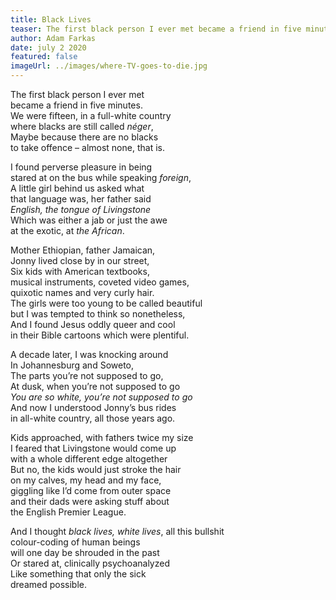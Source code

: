 ```yaml
---
title: Black Lives
teaser: The first black person I ever met became a friend in five minutes.
author: Adam Farkas
date: july 2 2020
featured: false
imageUrl: ../images/where-TV-goes-to-die.jpg
---
```


The first black person I ever met  
became a friend in five minutes.  
We were fifteen, in a full-white country  
where blacks are still called <em>néger</em>,  
Maybe because there are no blacks  
to take offence – almost none, that is.

I found perverse pleasure in being  
stared at on the bus while speaking <em>foreign</em>,  
A little girl behind us asked what  
that language was, her father said  
<em>English, the tongue of Livingstone</em>  
Which was either a jab or just the awe  
at the exotic, at <em>the African</em>.

Mother Ethiopian, father Jamaican,  
Jonny lived close by in our street,  
Six kids with American textbooks,  
musical instruments, coveted video games,  
quixotic names and very curly hair.  
The girls were too young to be called beautiful  
but I was tempted to think so nonetheless,  
And I found Jesus oddly queer and cool  
in their Bible cartoons which were plentiful.

A decade later, I was knocking around  
In Johannesburg and Soweto,  
The parts you’re not supposed to go,  
At dusk, when you’re not supposed to go  
<em>You are so white, you’re not supposed to go</em>  
And now I understood Jonny’s bus rides  
in all-white country, all those years ago.

Kids approached, with fathers twice my size  
I feared that Livingstone would come up  
with a whole different edge altogether  
But no, the kids would just stroke the hair  
on my calves, my head and my face,  
giggling like I’d come from outer space  
and their dads were asking stuff about  
the English Premier League.

And I thought
<em>black lives, white lives</em>, all this bullshit  
colour-coding of human beings  
will one day be shrouded in the past  
Or stared at, clinically psychoanalyzed  
Like something that only the sick  
dreamed possible.

